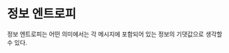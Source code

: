 <!---
title: "정보 엔트로피"
category: CompSci
language: Korean
--->

# 정보 엔트로피

정보 엔트로피는 어떤 의미에서는 각 메시지에 포함되어 있는 정보의 기댓값으로 생각할 수 있다.

